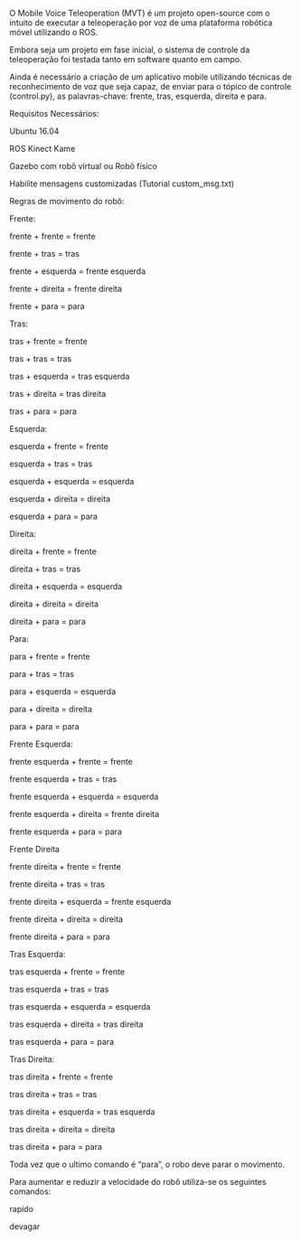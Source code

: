 O Mobile Voice Teleoperation (MVT) é um projeto open-source com o intuito de executar a teleoperação por voz de uma plataforma robótica móvel utilizando o ROS.

Embora seja um projeto em fase inicial, o sistema de controle da teleoperação foi testada tanto em software quanto em campo.

Ainda é necessário a criação de um aplicativo mobile utilizando técnicas de reconhecimento de voz que seja capaz, de enviar para o tópico de controle (control.py), as palavras-chave: frente, tras, esquerda, direita e para.

Requisitos Necessários:

Ubuntu 16.04

ROS Kinect Kame

Gazebo com robô virtual ou Robô físico

Habilite mensagens customizadas (Tutorial custom_msg.txt)

Regras de movimento do robô:

Frente:

frente + frente = frente

frente + tras = tras

frente + esquerda = frente esquerda

frente + direita = frente direita

frente + para = para

Tras:

tras + frente = frente

tras + tras = tras

tras + esquerda = tras esquerda

tras + direita = tras direita

tras + para = para

Esquerda:

esquerda + frente = frente

esquerda + tras = tras

esquerda + esquerda = esquerda

esquerda + direita = direita

esquerda + para = para

Direita:

direita + frente = frente

direita + tras = tras

direita + esquerda = esquerda

direita + direita = direita

direita + para = para

Para:

para + frente = frente

para + tras = tras

para + esquerda = esquerda

para + direita = direita

para + para = para

Frente Esquerda:

frente esquerda + frente = frente

frente esquerda + tras = tras

frente esquerda + esquerda = esquerda

frente esquerda + direita = frente direita

frente esquerda + para = para

Frente Direita

frente direita + frente = frente

frente direita + tras = tras

frente direita + esquerda = frente esquerda

frente direita + direita = direita

frente direita + para = para

Tras Esquerda:

tras esquerda + frente = frente

tras esquerda + tras = tras

tras esquerda + esquerda = esquerda

tras esquerda + direita = tras direita

tras esquerda + para = para

Tras Direita:

tras direita + frente = frente

tras direita + tras = tras

tras direita + esquerda = tras esquerda

tras direita + direita = direita

tras direita + para = para

Toda vez que o ultimo comando é “para”, o robo deve parar o movimento.

Para aumentar e reduzir a velocidade do robô utiliza-se os seguintes comandos:

rapido

devagar
